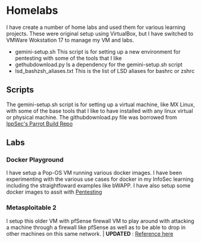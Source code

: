 # Homelabs

I have create a number of home labs and used them for various learning projects.  These were original setup using VirtualBox, but I have switched to VMWare Wokstation 17 to manage my VM and labs.

- gemini-setup.sh
This script is for setting up a new environment for pentesting with some of the tools that I like
- gethubdownload.py
Is a dependency for the gemini-setup.sh script
- lsd_bashzsh_aliases.txt
This is the list of LSD aliases for bashrc or zshrc

## Scripts
The gemini-setup.sh script is for setting up a virtual machine, like MX Linux, with some of the base tools that I like to have installed with any linux virtual or physical machine.  The githubdownload.py file was borrowed from [IppSec's Parrot Build Repo](https://github.com/IppSec/parrot-build)
## Labs

### Docker Playground
I have setup a Pop-OS VM running various docker images.  I have been experimenting with the various use cases for docker in my InfoSec learning including the straightfoward examples like bWAPP.  I have also setup some docker images to assit with [Pentesting](https://blog.ropnop.com/docker-for-pentesters/)

### Metasploitable 2
I setup this older VM with pfSense firewall VM to play around with attacking a machine through a firewall like pfSense as well as to be able to drop in other machines on this same network.  | **UPDATED** : [Reference here](https://github.com/Nexxsys/PandI/blob/main/InfoSec%20Projects/README.md)

